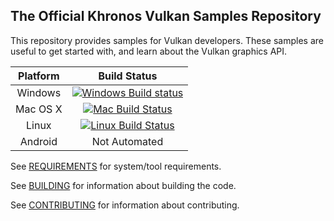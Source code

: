The Official Khronos Vulkan Samples Repository
---

This repository provides samples for Vulkan developers.
These samples are useful to get started with, and learn about the Vulkan graphics API.

| Platform | Build Status |
|:--------:|:------------:|
| Windows  | [![Windows Build status](https://ci.appveyor.com/api/projects/status/ker3vseqifys5u6d?svg=true)](https://ci.appveyor.com/project/Khronoswebmaster/Vulkan-Samples "Windows Build Status") |
| Mac OS X | [![Mac Build Status](https://travis-ci.org/KhronosGroup/Vulkan-Samples.svg)](https://travis-ci.org/Khronoswebmaster/Vulkan-Samples.svg "Mac Build Status") |
| Linux    | [![Linux Build Status](https://travis-ci.org/KhronosGroup/Vulkan-Samples.svg)](https://travis-ci.org/KhronosGroup/Vulkan-Samples.svg "Linux Build Status") |
| Android  | Not Automated |

See [REQUIREMENTS](REQUIREMENTS.md) for system/tool requirements.

See [BUILDING](BUILDING.md) for information about building the code.

See [CONTRIBUTING](CONTRIBUTING.md) for information about contributing.
